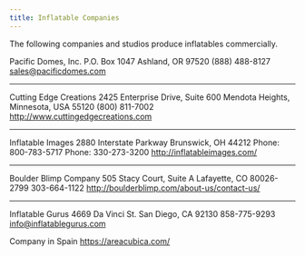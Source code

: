 ```yaml
---
title: Inflatable Companies
---
```


The following companies and studios produce inflatables commercially.

Pacific Domes, Inc. P.O. Box 1047 Ashland, OR 97520 (888) 488-8127 sales@pacificdomes.com

---

Cutting Edge Creations 2425 Enterprise Drive, Suite 600 Mendota Heights, Minnesota, USA 55120 (800) 811-7002 http://www.cuttingedgecreations.com

---

Inflatable Images 2880 Interstate Parkway Brunswick, OH 44212 Phone: 800-783-5717 Phone: 330-273-3200 http://inflatableimages.com/

---

Boulder Blimp Company 505 Stacy Court, Suite A Lafayette, CO 80026-2799 303-664-1122 http://boulderblimp.com/about-us/contact-us/

---

Inflatable Gurus 4669 Da Vinci St. San Diego, CA 92130 858-775-9293 info@inflatablegurus.com

Company in Spain https://areacubica.com/
